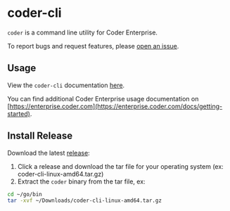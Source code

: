 # coder-cli

`coder` is a command line utility for Coder Enterprise.

To report bugs and request features, please [open an issue](https://github.com/cdr/coder-cli/issues/new).

## Usage

View the `coder-cli` documentation [here](./docs/coder.md).

You can find additional Coder Enterprise usage documentation on [https://enterprise.coder.com](https://enterprise.coder.com/docs/getting-started).

## Install Release

Download the latest [release](https://github.com/cdr/coder-cli/releases):

1. Click a release and download the tar file for your operating system (ex: coder-cli-linux-amd64.tar.gz)
2. Extract the `coder` binary from the tar file, ex:

```bash
cd ~/go/bin
tar -xvf ~/Downloads/coder-cli-linux-amd64.tar.gz
```
